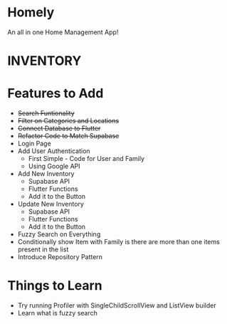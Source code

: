 # Homely
An all in one Home Management App!

# INVENTORY
# Features to Add

- ~~Search Funtionality~~
- ~~Filter on Categories and Locations~~
- ~~Connect Database to Flutter~~
- ~~Refactor Code to Match Supabase~~
- Login Page
- Add User Authentication
    - First Simple - Code for User and Family
    - Using Google API
- Add New Inventory
    - Supabase API
    - Flutter Functions
    - Add it to the Button
- Update New Inventory
    - Supabase API
    - Flutter Functions
    - Add it to the Button
- Fuzzy Search on Everything
- Conditionally show Item with Family is there are more than one items present in the list
- Introduce Repository Pattern

# Things to Learn

- Try running Profiler with SingleChildScrollView and ListView builder
- Learn what is fuzzy search